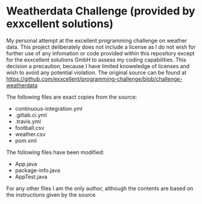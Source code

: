 #  Weatherdata Challenge (provided by exxcellent solutions)

My personal attempt at the excellent programming challenge on weather data. This project deliberately does not include a license as I do not wish for further use of any infomation or code provided within this repository except for the exxcellent solutions GmbH to assess my coding capabilities.
This decision a precaution, because I have limited knoweledge of licenses and wish to avoid any potential violation.
The original source can be found at https://github.com/exxcellent/programming-challenge/blob/challenge-weatherdata

The following files are exact copies from the source:
- continuous-integration.yml
- .gitlab.ci.yml
- .travis.yml
- football.csv
- weather.csv
- pom.xml

The following files have been modified:
- App.java
- package-info.java
- AppTest.java

For any other files I am the only author, although the contents are based on the instructions given by the source
